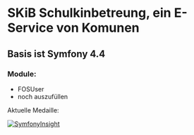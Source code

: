# SKiB Schulkinbetreung, ein E-Service von Komunen

## Basis ist Symfony 4.4

### Module:
* FOSUser
* noch auszufüllen


Aktuelle Medaille:

[![SymfonyInsight](https://insight.symfony.com/projects/ddf9a874-92d3-4a6d-9465-4e1c2ec5c554/big.svg)](https://insight.symfony.com/projects/ddf9a874-92d3-4a6d-9465-4e1c2ec5c554)